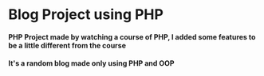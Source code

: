 # Blog Project using PHP

#### PHP Project made by watching a course of PHP, I added some features to be a little different from the course
#### It's a random blog made only using PHP and OOP
